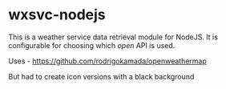 # wxsvc-nodejs

This is a weather service data retrieval module for NodeJS. It is configurable for choosing which *open* API is used.

Uses - https://github.com/rodrigokamada/openweathermap

But had to create icon versions with a black background
